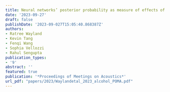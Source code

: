```yaml
---
title: Neural networks’ posterior probability as measure of effects of alcohol on speech
date: '2023-09-27'
draft: false
publishDate: '2023-09-027T15:05:40.868387Z'
authors:
- Ratree Wayland
- Kevin Tang
- Fenqi Wang
- Sophia Vellozzi
- Rahul Sengupta
publication_types:
- '9'
abstract: ''
featured: true
publication: '*Proceedings of Meetings on Acoustics*'
url_pdf: "papers/2023/Waylandetal_2023_alcohol_POMA.pdf"
---
```

